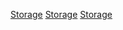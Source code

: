 [Storage](Category:Protoflux{{#translation:}} "wikilink")
[Storage](Category:Protoflux:Variables{{#translation:}} "wikilink")
[Storage](Category:NodeMenu{{#translation:}} "wikilink")